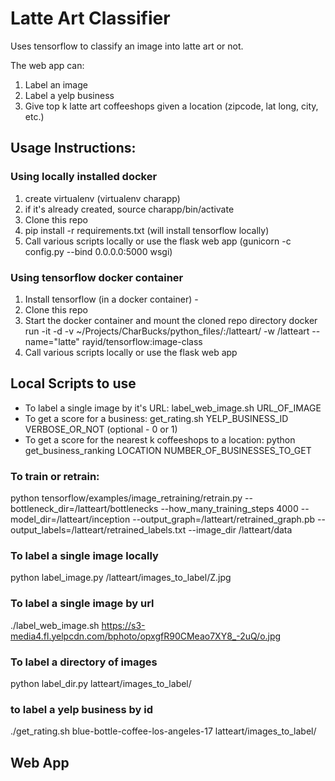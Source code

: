 # Latte Art Classifier

Uses tensorflow to classify an image into latte art or not.

The web app can:
1. Label an image 
2. Label a yelp business
3. Give top k latte art coffeeshops given a location (zipcode, lat long, city, etc.)

## Usage Instructions:

### Using locally installed docker

1. create virtualenv (virtualenv charapp)
2. if it's already created, source charapp/bin/activate
3. Clone this repo
4. pip install -r requirements.txt (will install tensorflow locally)
5. Call various scripts locally or use the flask web app (gunicorn -c config.py --bind 0.0.0.0:5000 wsgi)

### Using tensorflow docker container

1. Install tensorflow (in a docker container) - 
2. Clone this repo
3. Start the docker container and mount the cloned repo directory
docker run -it -d -v ~/Projects/CharBucks/python_files/:/latteart/ -w /latteart --name="latte" rayid/tensorflow:image-class
4. Call various scripts locally or use the flask web app

## Local Scripts to use

* To label a single image by it's URL: label_web_image.sh URL_OF_IMAGE
* To get a score for a business: get_rating.sh YELP_BUSINESS_ID VERBOSE_OR_NOT (optional - 0 or 1)
* To get a score for the nearest k coffeeshops to a location: python get_business_ranking LOCATION NUMBER_OF_BUSINESSES_TO_GET

### To train or retrain:

python tensorflow/examples/image_retraining/retrain.py --bottleneck_dir=/latteart/bottlenecks --how_many_training_steps 4000 --model_dir=/latteart/inception --output_graph=/latteart/retrained_graph.pb --output_labels=/latteart/retrained_labels.txt --image_dir /latteart/data

### To label a single image locally

python label_image.py /latteart/images_to_label/Z.jpg

### To label a single image by url

./label_web_image.sh https://s3-media4.fl.yelpcdn.com/bphoto/opxgfR90CMeao7XY8_-2uQ/o.jpg

### To label a directory of images

python label_dir.py latteart/images_to_label/

### to label a yelp business by id

./get_rating.sh blue-bottle-coffee-los-angeles-17 latteart/images_to_label/

## Web App
